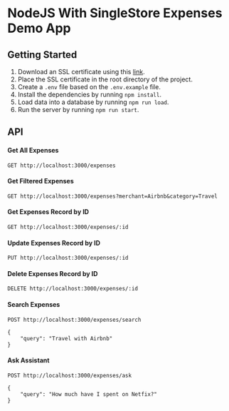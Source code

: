 # NodeJS With SingleStore Expenses Demo App

## Getting Started

1. Download an SSL certificate using this [link](https://portal.singlestore.com/static/ca/singlestore_bundle.pem).
2. Place the SSL certificate in the root directory of the project.
3. Create a `.env` file based on the `.env.example` file.
4. Install the dependencies by running `npm install`.
5. Load data into a database by running `npm run load`.
6. Run the server by running `npm run start`.

## API

#### Get All Expenses

```
GET http://localhost:3000/expenses
```

#### Get Filtered Expenses

```
GET http://localhost:3000/expenses?merchant=Airbnb&category=Travel
```

#### Get Expenses Record by ID

```
GET http://localhost:3000/expenses/:id
```

#### Update Expenses Record by ID

```
PUT http://localhost:3000/expenses/:id
```

#### Delete Expenses Record by ID

```
DELETE http://localhost:3000/expenses/:id
```

#### Search Expenses

```
POST http://localhost:3000/expenses/search

{
    "query": "Travel with Airbnb"
}
```

#### Ask Assistant

```
POST http://localhost:3000/expenses/ask

{
    "query": "How much have I spent on Netfix?"
}
```